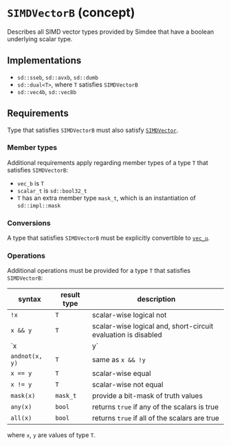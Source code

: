 # `SIMDVectorB` (concept)

Describes all SIMD vector types provided by Simdee that have a boolean underlying scalar type.

## Implementations

* `sd::sseb`, `sd::avxb`, `sd::dumb`
* `sd::dual<T>`, where `T` satisfies `SIMDVectorB`
* `sd::vec4b`, `sd::vec8b`

## Requirements

Type that satisfies `SIMDVectorB` must also satisfy [`SIMDVector`](SIMDVector.md).

### Member types

Additional requirements apply regarding member types of a type `T` that satisfies `SIMDVectorB`:

* `vec_b` is `T`
* `scalar_t` is `sd::bool32_t`
* `T` has an extra member type `mask_t`, which is an instantiation of `sd::impl::mask`

### Conversions

A type that satisfies `SIMDVectorB` must be explicitly convertible to [`vec_u`](SIMDVectorU.md).

### Operations

Additional operations must be provided for a type `T` that satisfies `SIMDVectorB`:

syntax         | result type | description
---------------|-------------|---------------------------------------------------------------
`!x`           | `T`         | scalar-wise logical not
`x && y`       | `T`         | scalar-wise logical and, short-circuit evaluation is disabled
`x || y`       | `T`         | scalar-wise logical or, short-circuit evaluation is disabled
`andnot(x, y)` | `T`         | same as `x && !y`
`x == y`       | `T`         | scalar-wise equal
`x != y`       | `T`         | scalar-wise not equal
`mask(x)`      | `mask_t`    | provide a bit-mask of truth values
`any(x)`       | `bool`      | returns `true` if any of the scalars is true
`all(x)`       | `bool`      | returns `true` if all of the scalars are true

where `x`, `y` are values of type `T`.
